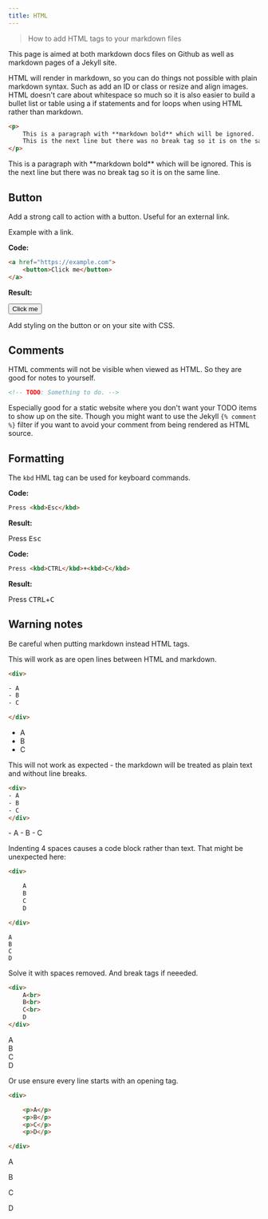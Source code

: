 ```yaml
---
title: HTML
---
```


> How to add HTML tags to your markdown files

This page is aimed at both markdown docs files on Github as well as markdown pages of a Jekyll site.

HTML will render in markdown, so you can do things not possible with plain markdown syntax. Such as add an ID or class or resize and align images. HTML doesn't care about whitespace so much so it is also easier to build a bullet list or table using a if statements and for loops when using HTML rather than markdown.


```html
<p>
    This is a paragraph with **markdown bold** which will be ignored.
    This is the next line but there was no break tag so it is on the same line.
</p>
```

<p>
    This is a paragraph with **markdown bold** which will be ignored.
    This is the next line but there was no break tag so it is on the same line.
</p>


## Button

Add a strong call to action with a button. Useful for an external link.

Example with a link.


**Code:**

```html
<a href="https://example.com">
    <button>Click me</button>
</a>
```

**Result:**


<a href="https://example.com">
    <button>Click me</button>
</a>


Add styling on the button or on your site with CSS.


## Comments

HTML comments will not be visible when viewed as HTML. So they are good for notes to yourself.

```html
<!-- TODO: Something to do. -->
```

<!-- TODO: Something to do. -->

Especially good for a static website where you don't want your TODO items to show up on the site. Though you might want to use the Jekyll `{% comment %}` filter if you want to avoid your comment from being rendered as HTML source.


## Formatting

The `kbd` HML tag can be used for keyboard commands.


**Code:**

```html
Press <kbd>Esc</kbd>
```

**Result:**

Press <kbd>Esc</kbd>


**Code:**

```html
Press <kbd>CTRL</kbd>+<kbd>C</kbd>
```

**Result:**

Press <kbd>CTRL</kbd>+<kbd>C</kbd>


## Warning notes

Be careful when putting markdown instead HTML tags.

This will work as are open lines between HTML and markdown.

```html
<div>

- A
- B
- C

</div>
```

<div>

- A
- B
- C

</div>

This will not work as expected - the markdown will be treated as plain text and without line breaks.

```html
<div>
- A
- B
- C
</div>
```

<div>
- A
- B
- C
</div>


Indenting 4 spaces causes a code block rather than text. That might be unexpected here:

```html
<div>

    A
    B
    C
    D

</div>
```

<div>

    A
    B
    C
    D

</div>

Solve it with spaces removed. And break tags if neeeded.

```html
<div>
    A<br>
    B<br>
    C<br>
    D
</div>
```

<div>
    A<br>
    B<br>
    C<br>
    D
</div>

Or use ensure every line starts with an opening tag.

```html
<div>

    <p>A</p>
    <p>B</p>
    <p>C</p>
    <p>D</p>

</div>
```

<div>
    <p>A</p>
    <p>B</p>
    <p>C</p>
    <p>D</p>
</div>
